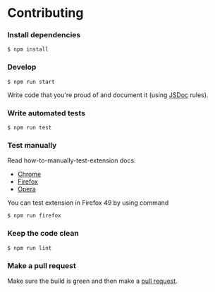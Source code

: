 # Contributing

### Install dependencies

```
$ npm install
```

### Develop

```
$ npm run start
```

Write code that you're proud of and document it (using [JSDoc](http://usejsdoc.org/) rules).

### Write automated tests

```
$ npm run test
```

### Test manually

Read how-to-manually-test-extension docs:

- [Chrome](https://developer.chrome.com/extensions/getstarted#unpacked)
- [Firefox](https://developer.mozilla.org/en-US/Add-ons/WebExtensions/Temporary_Installation_in_Firefox)
- [Opera](https://dev.opera.com/extensions/testing/)

You can test extension in Firefox 49 by using command

```
$ npm run firefox
```

### Keep the code clean

```
$ npm run lint
```

### Make a pull request

Make sure the build is green and then make a [pull request](https://github.com/syyfilis/random-south-park-episode/pulls).
